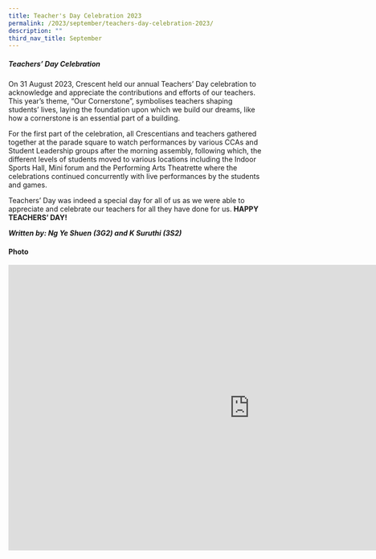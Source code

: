 ```yaml
---
title: Teacher's Day Celebration 2023
permalink: /2023/september/teachers-day-celebration-2023/
description: ""
third_nav_title: September
---
```

##### Teachers’ Day Celebration #####

On 31 August 2023, Crescent held our annual Teachers’ Day celebration to acknowledge and appreciate the contributions and efforts of our teachers. This year’s theme, “Our Cornerstone”, symbolises teachers shaping students’ lives, laying the foundation upon which we build our dreams, like how a cornerstone is an essential part of a building.

For the first part of the celebration, all Crescentians and teachers gathered together at the parade square to watch performances by various CCAs and Student Leadership groups after the morning assembly, following which, the different levels of students moved to various locations including the Indoor Sports Hall, Mini forum and the Performing Arts Theatrette where the celebrations continued concurrently with live performances by the students and games.

Teachers’ Day was indeed a special day for all of us as we were able to appreciate and celebrate our teachers for all they have done for us.
**HAPPY TEACHERS’ DAY!**

***Written by: Ng Ye Shuen (3G2) and K Suruthi (3S2)***


#### Photo ####
<iframe src="https://docs.google.com/presentation/d/e/2PACX-1vRhWnNaHT-zFBWAs-bnqj5OyWxDDNeSx6Dod083AaB8JLJXOowAOE0CsL-JT2EZbpFl2InHfVQsD-oI/embed?start=true&amp;loop=true&amp;delayms=3000" frameborder="0" width="960" height="569" allowfullscreen="true"></iframe>
